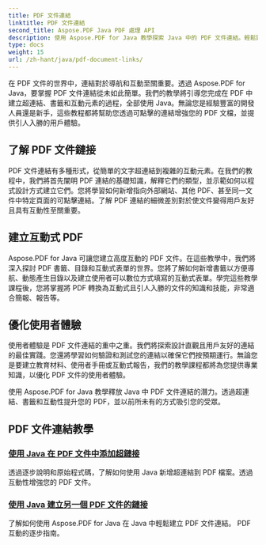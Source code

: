 ```yaml
---
title: PDF 文件連結
linktitle: PDF 文件連結
second_title: Aspose.PDF Java PDF 處理 API
description: 使用 Aspose.PDF for Java 教學探索 Java 中的 PDF 文件連結。輕鬆建立超連結、書籤和互動式 PDF。
type: docs
weight: 15
url: /zh-hant/java/pdf-document-links/
---
```


在 PDF 文件的世界中，連結對於導航和互動至關重要。透過 Aspose.PDF for Java，要掌握 PDF 文件連結從未如此簡單。我們的教學將引導您完成在 PDF 中建立超連結、書籤和互動元素的過程，全部使用 Java。無論您是經驗豐富的開發人員還是新手，這些教程都將幫助您透過可點擊的連結增強您的 PDF 文檔，並提供引人入勝的用戶體驗。

## 了解 PDF 文件鏈接

PDF 文件連結有多種形式，從簡單的文字超連結到複雜的互動元素。在我們的教程中，我們將首先闡明 PDF 連結的基礎知識，解釋它們的類型，並示範如何以程式設計方式建立它們。您將學習如何新增指向外部網站、其他 PDF、甚至同一文件中特定頁面的可點擊連結。了解 PDF 連結的細微差別對於使文件變得用戶友好且具有互動性至關重要。

## 建立互動式 PDF

Aspose.PDF for Java 可讓您建立高度互動的 PDF 文件。在這些教學中，我們將深入探討 PDF 書籤、目錄和互動式表單的世界。您將了解如何新增書籤以方便導航、動態產生目錄以及建立使用者可以數位方式填寫的互動式表單。學完這些教學課程後，您將掌握將 PDF 轉換為互動式且引人入勝的文件的知識和技能，非常適合簡報、報告等。

## 優化使用者體驗

使用者體驗是 PDF 文件連結的重中之重。我們將探索設計直觀且用戶友好的連結的最佳實踐。您還將學習如何驗證和測試您的連結以確保它們按預期運行。無論您是要建立教育材料、使用者手冊或互動式報告，我們的教學課程都將為您提供專業知識，以優化 PDF 文件的使用者體驗。

使用 Aspose.PDF for Java 教學釋放 Java 中 PDF 文件連結的潛力。透過超連結、書籤和互動性提升您的 PDF，並以前所未有的方式吸引您的受眾。

## PDF 文件連結教學
### [使用 Java 在 PDF 文件中添加超鏈接](./add-hyperlink-in-pdf-file-using-java/)
透過逐步說明和原始程式碼，了解如何使用 Java 新增超連結到 PDF 檔案。透過互動性增強您的 PDF 文件。
### [使用 Java 建立另一個 PDF 文件的鏈接](./create-a-link-to-another-pdf-document-using-java/)
了解如何使用 Aspose.PDF for Java 在 Java 中輕鬆建立 PDF 文件連結。 PDF 互動的逐步指南。
